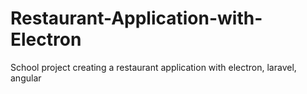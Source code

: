 # Restaurant-Application-with-Electron
School project creating a restaurant application with electron, laravel, angular
